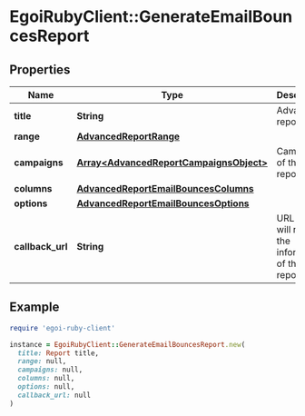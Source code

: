 # EgoiRubyClient::GenerateEmailBouncesReport

## Properties

| Name | Type | Description | Notes |
| ---- | ---- | ----------- | ----- |
| **title** | **String** | Advanced report title |  |
| **range** | [**AdvancedReportRange**](AdvancedReportRange.md) |  |  |
| **campaigns** | [**Array&lt;AdvancedReportCampaignsObject&gt;**](AdvancedReportCampaignsObject.md) | Campaigns of the report |  |
| **columns** | [**AdvancedReportEmailBouncesColumns**](AdvancedReportEmailBouncesColumns.md) |  |  |
| **options** | [**AdvancedReportEmailBouncesOptions**](AdvancedReportEmailBouncesOptions.md) |  |  |
| **callback_url** | **String** | URL which will receive the information of the report | [optional] |

## Example

```ruby
require 'egoi-ruby-client'

instance = EgoiRubyClient::GenerateEmailBouncesReport.new(
  title: Report title,
  range: null,
  campaigns: null,
  columns: null,
  options: null,
  callback_url: null
)
```

